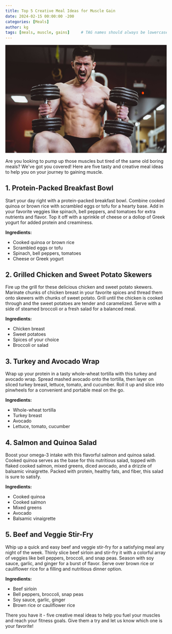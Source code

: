 ```yaml
---
title: Top 5 Creative Meal Ideas for Muscle Gain
date: 2024-02-15 00:00:00 -200
categories: [Meals]
author: kg 
tags: [meals, muscle, gains]     # TAG names should always be lowercase
---
```


![alt text for screen readers](assets/images/muscle.jpg "Get big guns")


Are you looking to pump up those muscles but tired of the same old boring meals? We've got you covered! Here are five tasty and creative meal ideas to help you on your journey to gaining muscle.

## 1. Protein-Packed Breakfast Bowl

Start your day right with a protein-packed breakfast bowl. Combine cooked quinoa or brown rice with scrambled eggs or tofu for a hearty base. Add in your favorite veggies like spinach, bell peppers, and tomatoes for extra nutrients and flavor. Top it off with a sprinkle of cheese or a dollop of Greek yogurt for added protein and creaminess.

**Ingredients:**
- Cooked quinoa or brown rice
- Scrambled eggs or tofu
- Spinach, bell peppers, tomatoes
- Cheese or Greek yogurt

## 2. Grilled Chicken and Sweet Potato Skewers

Fire up the grill for these delicious chicken and sweet potato skewers. Marinate chunks of chicken breast in your favorite spices and thread them onto skewers with chunks of sweet potato. Grill until the chicken is cooked through and the sweet potatoes are tender and caramelized. Serve with a side of steamed broccoli or a fresh salad for a balanced meal.

**Ingredients:**
- Chicken breast
- Sweet potatoes
- Spices of your choice
- Broccoli or salad

## 3. Turkey and Avocado Wrap

Wrap up your protein in a tasty whole-wheat tortilla with this turkey and avocado wrap. Spread mashed avocado onto the tortilla, then layer on sliced turkey breast, lettuce, tomato, and cucumber. Roll it up and slice into pinwheels for a convenient and portable meal on the go.

**Ingredients:**
- Whole-wheat tortilla
- Turkey breast
- Avocado
- Lettuce, tomato, cucumber

## 4. Salmon and Quinoa Salad

Boost your omega-3 intake with this flavorful salmon and quinoa salad. Cooked quinoa serves as the base for this nutritious salad, topped with flaked cooked salmon, mixed greens, diced avocado, and a drizzle of balsamic vinaigrette. Packed with protein, healthy fats, and fiber, this salad is sure to satisfy.

**Ingredients:**
- Cooked quinoa
- Cooked salmon
- Mixed greens
- Avocado
- Balsamic vinaigrette

## 5. Beef and Veggie Stir-Fry

Whip up a quick and easy beef and veggie stir-fry for a satisfying meal any night of the week. Thinly slice beef sirloin and stir-fry it with a colorful array of veggies like bell peppers, broccoli, and snap peas. Season with soy sauce, garlic, and ginger for a burst of flavor. Serve over brown rice or cauliflower rice for a filling and nutritious dinner option.

**Ingredients:**
- Beef sirloin
- Bell peppers, broccoli, snap peas
- Soy sauce, garlic, ginger
- Brown rice or cauliflower rice

There you have it - five creative meal ideas to help you fuel your muscles and reach your fitness goals. Give them a try and let us know which one is your favorite!